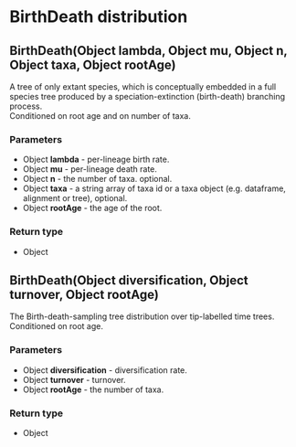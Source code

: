 BirthDeath distribution
=======================
BirthDeath(Object **lambda**, Object **mu**, Object **n**, Object **taxa**, Object **rootAge**)
-----------------------------------------------------------------------------------------------

A tree of only extant species, which is conceptually embedded in a full species tree produced by a speciation-extinction (birth-death) branching process.<br>Conditioned on root age and on number of taxa.

### Parameters

- Object **lambda** - per-lineage birth rate.
- Object **mu** - per-lineage death rate.
- Object **n** - the number of taxa. optional.
- Object **taxa** - a string array of taxa id or a taxa object (e.g. dataframe, alignment or tree), optional.
- Object **rootAge** - the age of the root.

### Return type

- Object



BirthDeath(Object **diversification**, Object **turnover**, Object **rootAge**)
-------------------------------------------------------------------------------

The Birth-death-sampling tree distribution over tip-labelled time trees.<br>Conditioned on root age.

### Parameters

- Object **diversification** - diversification rate.
- Object **turnover** - turnover.
- Object **rootAge** - the number of taxa.

### Return type

- Object



